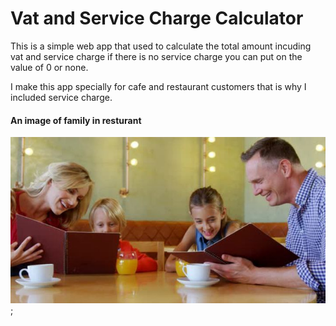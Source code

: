# Vat and Service Charge Calculator

This is a simple web app that used to calculate the total amount incuding vat and service charge if there is no service charge you can put on the value of 0 or none.

I make this app specially for cafe and restaurant customers that is why I included service charge.

#### An image of family in resturant

![family in resturant](./src/img/bg-img-1.jpg);
